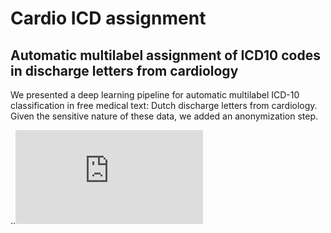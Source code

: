 # Cardio ICD assignment
## Automatic multilabel assignment of ICD10 codes in discharge letters from cardiology
We presented a deep learning pipeline for automatic multilabel ICD-10 classification in free medical text: Dutch discharge letters from cardiology. Given the sensitive nature of these data, we added an anonymization step.

..![alt text](https://github.com/bagheria/cardio-icd-assignment/blob/master/Pipeline%20figure.pdf)

